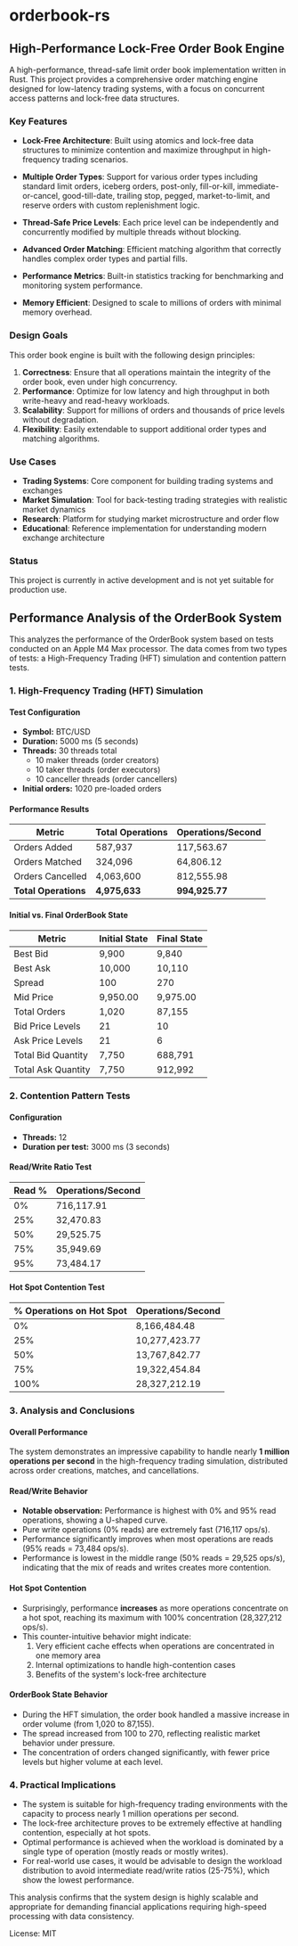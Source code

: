 # orderbook-rs

## High-Performance Lock-Free Order Book Engine

A high-performance, thread-safe limit order book implementation written in Rust. This project provides a comprehensive order matching engine designed for low-latency trading systems, with a focus on concurrent access patterns and lock-free data structures.

### Key Features

- **Lock-Free Architecture**: Built using atomics and lock-free data structures to minimize contention and maximize throughput in high-frequency trading scenarios.

- **Multiple Order Types**: Support for various order types including standard limit orders, iceberg orders, post-only, fill-or-kill, immediate-or-cancel, good-till-date, trailing stop, pegged, market-to-limit, and reserve orders with custom replenishment logic.

- **Thread-Safe Price Levels**: Each price level can be independently and concurrently modified by multiple threads without blocking.

- **Advanced Order Matching**: Efficient matching algorithm that correctly handles complex order types and partial fills.

- **Performance Metrics**: Built-in statistics tracking for benchmarking and monitoring system performance.

- **Memory Efficient**: Designed to scale to millions of orders with minimal memory overhead.

### Design Goals

This order book engine is built with the following design principles:

1. **Correctness**: Ensure that all operations maintain the integrity of the order book, even under high concurrency.
2. **Performance**: Optimize for low latency and high throughput in both write-heavy and read-heavy workloads.
3. **Scalability**: Support for millions of orders and thousands of price levels without degradation.
4. **Flexibility**: Easily extendable to support additional order types and matching algorithms.

### Use Cases

- **Trading Systems**: Core component for building trading systems and exchanges
- **Market Simulation**: Tool for back-testing trading strategies with realistic market dynamics
- **Research**: Platform for studying market microstructure and order flow
- **Educational**: Reference implementation for understanding modern exchange architecture

### Status

This project is currently in active development and is not yet suitable for production use.

## Performance Analysis of the OrderBook System

This analyzes the performance of the OrderBook system based on tests conducted on an Apple M4 Max processor. The data comes from two types of tests: a High-Frequency Trading (HFT) simulation and contention pattern tests.

### 1. High-Frequency Trading (HFT) Simulation

#### Test Configuration
- **Symbol:** BTC/USD
- **Duration:** 5000 ms (5 seconds)
- **Threads:** 30 threads total
  - 10 maker threads (order creators)
  - 10 taker threads (order executors)
  - 10 canceller threads (order cancellers)
- **Initial orders:** 1020 pre-loaded orders

#### Performance Results

| Metric | Total Operations | Operations/Second |
|---------|---------------------|---------------------|
| Orders Added | 587,937 | 117,563.67 |
| Orders Matched | 324,096 | 64,806.12 |
| Orders Cancelled | 4,063,600 | 812,555.98 |
| **Total Operations** | **4,975,633** | **994,925.77** |

#### Initial vs. Final OrderBook State

| Metric | Initial State | Final State |
|---------|----------------|--------------|
| Best Bid | 9,900 | 9,840 |
| Best Ask | 10,000 | 10,110 |
| Spread | 100 | 270 |
| Mid Price | 9,950.00 | 9,975.00 |
| Total Orders | 1,020 | 87,155 |
| Bid Price Levels | 21 | 10 |
| Ask Price Levels | 21 | 6 |
| Total Bid Quantity | 7,750 | 688,791 |
| Total Ask Quantity | 7,750 | 912,992 |

### 2. Contention Pattern Tests

#### Configuration
- **Threads:** 12
- **Duration per test:** 3000 ms (3 seconds)

#### Read/Write Ratio Test

| Read % | Operations/Second |
|------------|---------------------|
| 0% | 716,117.91 |
| 25% | 32,470.83 |
| 50% | 29,525.75 |
| 75% | 35,949.69 |
| 95% | 73,484.17 |

#### Hot Spot Contention Test

| % Operations on Hot Spot | Operations/Second |
|----------------------------------|---------------------|
| 0% | 8,166,484.48 |
| 25% | 10,277,423.77 |
| 50% | 13,767,842.77 |
| 75% | 19,322,454.84 |
| 100% | 28,327,212.19 |

### 3. Analysis and Conclusions

#### Overall Performance
The system demonstrates an impressive capability to handle nearly **1 million operations per second** in the high-frequency trading simulation, distributed across order creations, matches, and cancellations.

#### Read/Write Behavior
- **Notable observation:** Performance is highest with 0% and 95% read operations, showing a U-shaped curve.
- Pure write operations (0% reads) are extremely fast (716,117 ops/s).
- Performance significantly improves when most operations are reads (95% reads = 73,484 ops/s).
- Performance is lowest in the middle range (50% reads = 29,525 ops/s), indicating that the mix of reads and writes creates more contention.

#### Hot Spot Contention
- Surprisingly, performance **increases** as more operations concentrate on a hot spot, reaching its maximum with 100% concentration (28,327,212 ops/s).
- This counter-intuitive behavior might indicate:
  1. Very efficient cache effects when operations are concentrated in one memory area
  2. Internal optimizations to handle high-contention cases
  3. Benefits of the system's lock-free architecture

#### OrderBook State Behavior
- During the HFT simulation, the order book handled a massive increase in order volume (from 1,020 to 87,155).
- The spread increased from 100 to 270, reflecting realistic market behavior under pressure.
- The concentration of orders changed significantly, with fewer price levels but higher volume at each level.

### 4. Practical Implications

- The system is suitable for high-frequency trading environments with the capacity to process nearly 1 million operations per second.
- The lock-free architecture proves to be extremely effective at handling contention, especially at hot spots.
- Optimal performance is achieved when the workload is dominated by a single type of operation (mostly reads or mostly writes).
- For real-world use cases, it would be advisable to design the workload distribution to avoid intermediate read/write ratios (25-75%), which show the lowest performance.

This analysis confirms that the system design is highly scalable and appropriate for demanding financial applications requiring high-speed processing with data consistency.

License: MIT
